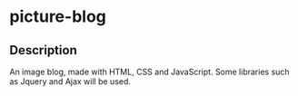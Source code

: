 # picture-blog
## Description
An image blog, made with HTML, CSS and JavaScript.
Some libraries such as Jquery and Ajax will be used.
